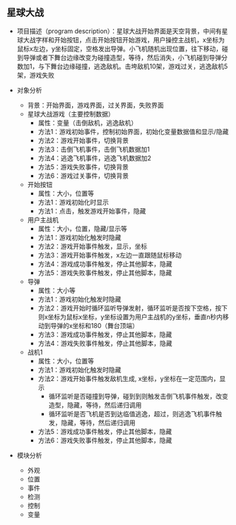 
## 星球大战
* 项目描述（program description）：星球大战开始界面是天空背景，中间有星球大战字样和开始按钮，点击开始按钮开始游戏，用户操控主战机，x坐标为鼠标x左边，y坐标固定，空格发出导弹。小飞机随机出现位置，往下移动，碰到导弹或者下舞台边缘改变为碰撞造型，等待，然后消失，小飞机碰到导弹分数加1，与下舞台边缘碰撞，逃逸敌机。击垮敌机10架，游戏过关，逃逸敌机5架，游戏失败

* 对象分析
    * 背景：开始界面，游戏界面，过关界面，失败界面
    * 星球大战游戏（主要控制数据）
        * 属性：变量（击倒敌机，逃逸敌机）
        * 方法1：游戏初始事件，控制初始界面，初始化变量数据值和显示/隐藏
        * 方法2：游戏开始事件，切换背景
        * 方法3：击倒飞机事件，击倒飞机数据加1
        * 方法4：逃逸飞机事件，逃逸飞机数据加2
        * 方法5：游戏失败事件，切换背景
        * 方法6：游戏过关事件，切换背景
    * 开始按钮
        * 属性：大小，位置等
        * 方法1：游戏初始化时显示
        * 方法1：点击，触发游戏开始事件，隐藏
    * 用户主战机
        * 属性：大小，位置，隐藏/显示等
        * 方法1：游戏初始化触发时隐藏
        * 方法2：游戏开始事件触发，显示，坐标
        * 方法3：游戏开始事件触发，x左边一直跟随鼠标移动
        * 方法4：游戏成功事件触发，停止其他脚本，隐藏
        * 方法5：游戏失败事件触发，停止其他脚本，隐藏
    * 导弹
        * 属性：大小等
        * 方法1：游戏初始化触发时隐藏
        * 方法2：游戏开始时循环监听导弹发射，循环监听是否按下空格，按下则x坐标为鼠标x坐标，y坐标设置为用户主战机的y坐标，垂直n秒内移动到导弹的x坐标和180（舞台顶端）
        * 方法3：游戏成功事件触发，停止其他脚本，隐藏
        * 方法4：游戏失败事件触发，停止其他脚本，隐藏
    * 战机1
        * 属性：大小，位置等
        * 方法1：游戏初始化触发时隐藏
        * 方法2：游戏开始事件触发敌机生成, x坐标，y坐标在一定范围内，显示
            * 循环监听是否碰撞到导弹，碰到到则触发击倒飞机事件触发，改变造型，隐藏，等待，然后递归调用
            * 循环监听是否飞机是否到达临值逃逸，超过，则逃逸飞机事件触发，隐藏，等待，然后递归调用
        * 方法5：游戏成功事件触发，停止其他脚本，隐藏
        * 方法6：游戏失败事件触发，停止其他脚本，隐藏

* 模块分析
    * 外观
    * 位置
    * 事件
    * 检测
    * 控制
    * 变量